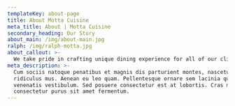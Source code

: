 ```yaml
---
templateKey: about-page
title: About Motta Cuisine
meta_title: About | Motta Cuisine
secondary_heading: Our Story
about_main: /img/about-main.jpg
ralph: /img/ralph-motta.jpg
about_callout: >-
  We take pride in crafting unique dining experience for all of our clients no matter the budget.
meta_description: >-
  Cum sociis natoque penatibus et magnis dis parturient montes, nascetur
  ridiculus mus. Aenean eu leo quam. Pellentesque ornare sem lacinia quam
  venenatis vestibulum. Sed posuere consectetur est at lobortis. Cras mattis
  consectetur purus sit amet fermentum.
---
```

